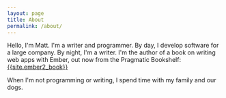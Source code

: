 ```yaml
---
layout: page
title: About
permalink: /about/
---
```


Hello, I'm Matt. I'm a writer and programmer. By day, I develop software for a large company. By night, I'm a writer. I'm the author of a book on writing web apps with Ember, out now from the Pragmatic Bookshelf: [{{site.ember2_book}}]({{site.ember2_book_link}}) 

When I'm not programming or writing, I spend time with my family and our dogs.
